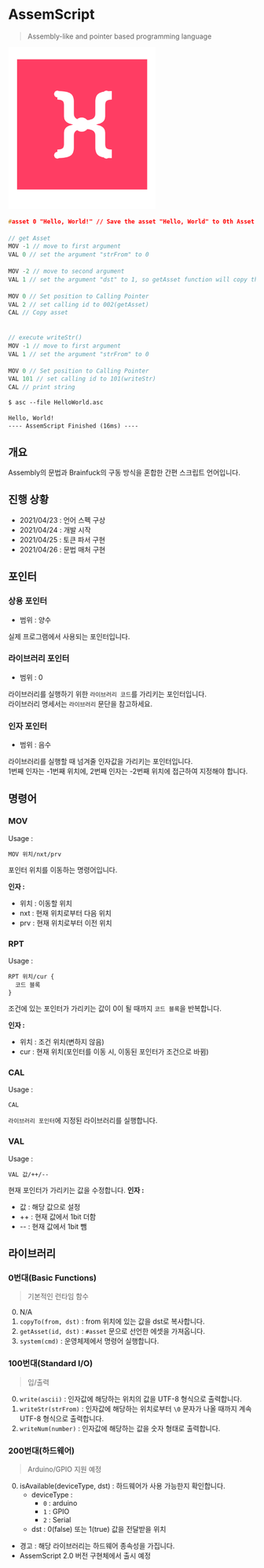 # AssemScript
 > Assembly-like and pointer based programming language

<img src="./AssemScript.svg" width="300">

```c
#asset 0 "Hello, World!" // Save the asset "Hello, World" to 0th Asset Store

// get Asset
MOV -1 // move to first argument
VAL 0 // set the argument "strFrom" to 0

MOV -2 // move to second argument
VAL 1 // set the argument "dst" to 1, so getAsset function will copy the asset to first location

MOV 0 // Set position to Calling Pointer
VAL 2 // set calling id to 002(getAsset)
CAL // Copy asset


// execute writeStr()
MOV -1 // move to first argument
VAL 1 // set the argument "strFrom" to 0

MOV 0 // Set position to Calling Pointer
VAL 101 // set calling id to 101(writeStr)
CAL // print string
```

```
$ asc --file HelloWorld.asc

Hello, World!
---- AssemScript Finished (16ms) ----
```

## 개요
Assembly의 문법과 Brainfuck의 구동 방식을 혼합한 간편 스크립트 언어입니다.

## 진행 상황
 * 2021/04/23 : 언어 스펙 구상
 * 2021/04/24 : 개발 시작
 * 2021/04/25 : 토큰 파서 구현
 * 2021/04/26 : 문법 매처 구현

## 포인터
### 상용 포인터
 * 범위 : 양수

실제 프로그램에서 사용되는 포인터입니다.

### 라이브러리 포인터
 * 범위 : 0

라이브러리를 실행하기 위한 `라이브러리 코드`를 가리키는 포인터입니다.   
라이브러리 명세서는 `라이브러리` 문단을 참고하세요.

### 인자 포인터
 * 범위 : 음수

라이브러리를 실행할 때 넘겨줄 인자값을 가리키는 포인터입니다.   
1번째 인자는 -1번째 위치에, 2번째 인자는 -2번째 위치에 접근하여 지정해야 합니다.

## 명령어
### MOV
Usage :
```
MOV 위치/nxt/prv
```
포인터 위치를 이동하는 명령어입니다.   

**인자 :**
 * 위치 : 이동할 위치
 * nxt : 현재 위치로부터 다음 위치
 * prv : 현재 위치로부터 이전 위치


### RPT
Usage :
```
RPT 위치/cur {
  코드 블록
}
```
조건에 있는 포인터가 가리키는 값이 0이 될 때까지 `코드 블록`을 반복합니다.

**인자 :**
 * 위치 : 조건 위치(변하지 않음)
 * cur : 현재 위치(포인터를 이동 시, 이동된 포인터가 조건으로 바뀜)

### CAL
Usage :
```
CAL
```
`라이브러리 포인터`에 지정된 라이브러리를 실행합니다.

### VAL
Usage :
```
VAL 값/++/--
```
현재 포인터가 가리키는 값을 수정합니다.
**인자 :**
 * 값 : 해당 값으로 설정
 * ++ : 현재 값에서 1bit 더함
 * -- : 현재 값에서 1bit 뺌

## 라이브러리
### 0번대(Basic Functions)
> 기본적인 런타임 함수

 0. N/A
 1. `copyTo(from, dst)` : from 위치에 있는 값을 dst로 복사합니다.
 2. `getAsset(id, dst)` : `#asset` 문으로 선언한 에셋을 가져옵니다.
 3. `system(cmd)` : 운영체제에서 명령어 실행합니다.

### 100번대(Standard I/O)
> 입/출력

 0. `write(ascii)` : 인자값에 해당하는 위치의 값을 UTF-8 형식으로 출력합니다.
 1. `writeStr(strFrom)` : 인자값에 해당하는 위치로부터 `\0` 문자가 나올 때까지 계속 UTF-8 형식으로 출력합니다.
 2. `writeNum(number)` : 인자값에 해당하는 값을 숫자 형태로 출력합니다.

### 200번대(하드웨어)
> Arduino/GPIO 지원 예정
 0. isAvailable(deviceType, dst) : 하드웨어가 사용 가능한지 확인합니다.
    * deviceType :
      * `0` : arduino
      * `1` : GPIO
      * `2` : Serial
    * dst : 0(false) 또는 1(true) 값을 전달받을 위치

 * 경고 : 해당 라이브러리는 하드웨어 종속성을 가집니다.
 * AssemScript 2.0 버전 구현체에서 출시 예정